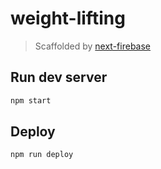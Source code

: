 # weight-lifting

> Scaffolded by [next-firebase](https://www.npmjs.com/package/next-firebase)

## Run dev server

```bash
npm start
```

## Deploy

```bash
npm run deploy
```
